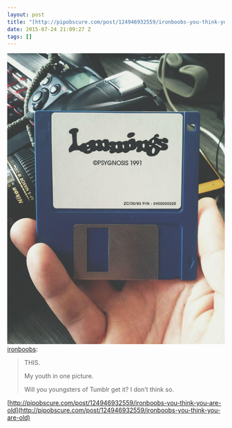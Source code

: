 ```yaml
---
layout: post
title: "[http://pipobscure.com/post/124946932559/ironboobs-you-think-you-are-old"
date: 2015-07-24 21:09:27 Z
tags: []
---
```

![](/media/2015/07/124946968569.jpg)
[ironboobs](http://ironboobs.tumblr.com/post/98386491128/this-my-youth-in-one-picture-will-you):

> THIS. 
> 
> My youth in one picture.
> 
> Will you youngsters of Tumblr get it? I don’t think so.

[http://pipobscure.com/post/124946932559/ironboobs-you-think-you-are-old](http://pipobscure.com/post/124946932559/ironboobs-you-think-you-are-old)
